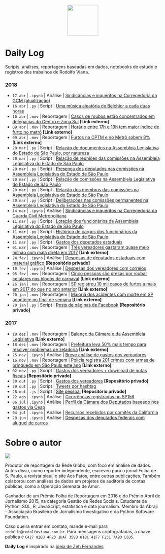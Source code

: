 <p align="center"><img src="http://simpleicon.com/wp-content/uploads/Calendar-1.png" alt="" width="100" /></p>

# Daily Log

Scripts, análises, reportagens baseadas em dados, notebooks de estudo e registros dos trabalhos de Rodolfo Viana.

### 2018

* `17.abr` | `.ipynb` | Análise | [Sindicâncias e inquéritos na Corregedoria da GCM (atualização)](https://github.com/rodolfo-viana/dailylog/blob/master/notebooks/2018-04-17-gcm-sindicancias-inqueritos.ipynb)
* `16.abr` | `.py` | Script | [Uma música aleatória de Belchior a cada duas horas](https://github.com/rodolfo-viana/dailylog/blob/master/scripts/belchior.py)
* `10.abr` | `.mov` | Reportagem | [Casos de roubos estão concentrados em delegacias do Centro e Zona Sul](https://globoplay.globo.com/v/6651908/programa/) **[Link externo]**
* `09.abr` | `.mov` | Reportagem | [Horário entre 17h e 19h tem maior índice de furto no metrô](https://globoplay.globo.com/v/6648976/programa/) **[Link externo]**
* `09.abr` | `.mov` | Reportagem | [Furtos na CPTM e no Metrô sobem 8%](https://globoplay.globo.com/v/6647496/programa/) **[Link externo]**
* `20.mar` | `.py` | Script | [Relação de documentos na Assembleia Legislativa do Estado de São Paulo, por natureza](https://github.com/rodolfo-viana/dailylog/blob/master/scripts/alesp_natureza_doc.py)
* `20.mar` | `.py` | Script | [Relação de reuniões das comissões na Assembleia Legislativa do Estado de São Paulo](https://github.com/rodolfo-viana/dailylog/blob/master/scripts/alesp_comissao_permanente_reuniao.py)
* `20.mar` | `.py` | Script | [Presença dos deputados nas comissões na Assembleia Legislativa do Estado de São Paulo](https://github.com/rodolfo-viana/dailylog/blob/master/scripts/alesp_comissao_permanente_presenca.py)
* `20.mar` | `.py` | Script | [Relação de comissões na Assembleia Legislativa do Estado de São Paulo](https://github.com/rodolfo-viana/dailylog/blob/master/scripts/alesp_comissao.py)
* `20.mar` | `.py` | Script | [Relação dos membros das comissões na Assembleia Legislativa do Estado de São Paulo](https://github.com/rodolfo-viana/dailylog/blob/master/scripts/alesp_comissao_membro.py)
* `20.mar` | `.py` | Script | [Deliberações nas comissões permanentes na Assembleia Legislativa do Estado de São Paulo](https://github.com/rodolfo-viana/dailylog/blob/master/scripts/alesp_comissao_permanente_deliberacao.py)
* `14.mar` | `.ipynb` | Análise | [Sindicâncias e inquéritos na Corregedoria da Guarda Civil Metropolitana](https://github.com/rodolfo-viana/dailylog/blob/master/notebooks/2018-03-14-gcm_processos_administrativos.ipynb)
* `11.mar` | `.py` | Script | [Lotação dos funcionários da Assembleia Legislativa do Estado de São Paulo](https://github.com/rodolfo-viana/dailylog/blob/master/scripts/alesp_funcionario_lotacao.py)
* `11.mar` | `.py` | Script | [Histórico de cargos dos funcionários da Assembleia Legislativa do Estado de São Paulo](https://github.com/rodolfo-viana/dailylog/blob/master/scripts/alesp_funcionario_cargo.py)
* `11.mar` | `.py` | Script | [Gastos dos deputados estaduais](https://github.com/rodolfo-viana/dailylog/blob/master/scripts/alesp_deputado_gasto.py)
* `01.mar` | `.mov` | Reportagem | [Três vereadores gastaram quase meio milhão com mala direta em 2017](https://globoplay.globo.com/v/6543894/programa/) **[Link externo]**
* `24.fev` | `.ipynb` | Análise | [Despesas de deputados estaduais com material gráfico](https://github.com/rodolfo-viana/globo/blob/master/analises/alesp/2018-02-24-gastos-deputados-sp.ipynb) **[Repositório privado]**
* `10.fev` | `.ipynb` | Análise | [Despesas dos vereadores com correios](https://github.com/rodolfo-viana/dailylog/blob/master/notebooks/2018-02-24-vereadores_correios.ipynb)
* `05.fev` | `.mov` | Reportagem | [Cinco pessoas são presas por roubar celulares nos blocos de carnaval](https://globoplay.globo.com/v/6477808/programa/) **[Link externo]**
* `26.jan` | `.mov` | Reportagem | [SP registrou 10 mil casos de furtos a mais em 2017 do que no ano anterior](https://globoplay.globo.com/v/6452520/) **[Link externo]**
* `20.jan` | `.mov` | Reportagem | [Maioria dos acidentes com morte em SP acontece no final de semana](https://globoplay.globo.com/v/6436485/) **[Link externo]**
* `20.jan` | `.py` | Script | [Posts de páginas de Facebook](https://github.com/rodolfo-viana/globo/tree/master/scripts/fb_scraper) **[Repositório privado]**

### 2017

* `18.dez` | `.mov` | Reportagem | [Balanço da Câmara e da Assembleia Legislativa](https://globoplay.globo.com/v/6365526/) **[Link externo]**
* `18.dez` | `.mov` | Reportagem | [Prefeitura leva 50% mais tempo para resolver problemas de zeladoria](https://globoplay.globo.com/v/6364186/) **[Link externo]**
* `25.nov` | `.ipynb` | Análise | [Breve análise de gastos dos vereadores](https://github.com/rodolfo-viana/dailylog/blob/master/notebooks/2017-11-25-porcentagem_gastos_vereadores_sp.ipynb)
* `16.nov` | `.mov` | Reportagem | [Polícia registra 201 crimes com armas de brinquedo em São Paulo este ano](http://g1.globo.com/jornal-nacional/edicoes/2017/11/16.html#!v/6294554) **[Link externo]**
* `02.nov` | `.py` | Script | [Gastos dos vereadores + download de notas fiscais](https://github.com/rodolfo-viana/globo/blob/master/scripts/gastos-camara-sp/vereadores_sp_gastos_v2.py) **[Repositório privado]**
* `30.out` | `.py` | Script | [Gastos dos vereadores](https://github.com/rodolfo-viana/globo/blob/master/scripts/gastos-camara-sp/vereadores_sp_gastos_v1.py) **[Repositório privado]**
* `29.out` | `.py` | Script | [Tweets por hashtag](https://github.com/rodolfo-viana/dailylog/blob/master/scripts/twitter_hashtag_scraping.py)
* `28.out` | `.js` | Script | [Site pessoal](https://github.com/rodolfo-viana/rodolfo-viana.github.io) **[Repositório privado]**
* `22.ago` | `.ipynb` | Análise | [Ocorrências registradas no SP156](https://github.com/rodolfo-viana/dailylog/blob/master/notebooks/2017-08-22-atendimentos_sp156.ipynb)
* `06.jul` | `.ipynb` | Análise | [Perfil da Câmara dos Deputados baseado nos gastos via Ceap](https://github.com/rodolfo-viana/dailylog/blob/master/notebooks/2017-07-06-profile_on_congresspersons.ipynb)
* `04.jul` | `.ipynb` | Análise | [Recursos recebidos por comitês da Califórnia](https://github.com/rodolfo-viana/dailylog/blob/master/notebooks/2017-07-04-supporting_vs_opposing.ipynb)
* `20.jun` | `.ipynb` | Análise | [Despesas dos deputados federais com aluguel de carros](https://github.com/rodolfo-viana/dailylog/blob/master/notebooks/2017-06-20-expenses_on_car_rental.ipynb)

# Sobre o autor

![](https://i.imgur.com/MJQNRLk.jpg)

Produtor de reportagem da Rede Globo, com foco em análise de dados. Antes disso, como repórter independente, escreveu para o jornal Folha de S. Paulo, a revista piauí, o site Aos Fatos, entre outras publicações. Também colaborou com análises de dados em projetos de auditoria de contas públicas, como a Operação Serenata de Amor.

Ganhador de um Prêmio Folha de Reportagem em 2016 e do Prêmio Abril de Jornalismo 2015, na categoria Gestão de Redes Sociais. Estudante de Python, SQL, R, JavaScript, estatística e data journalism. Membro da Abraji - Associação Brasileira de Jornalismo Investigativo e da Python Software Foundation.

Caso queira entrar em contato, mande e-mail para `rodolfo@rodolfoviana.com.br`. Para mensagens criptografadas, a chave pública é `C427 02B0 4F23 1DAF 359B 818C 41F7 F231 7A93 E6D5`.

**Daily Log** é inspirado na [ideia de Zeh Fernandes](https://github.com/zehfernandes/dailylog/)
